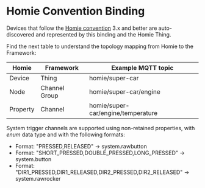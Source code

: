 # Homie Convention Binding

Devices that follow the [Homie convention](https://homieiot.github.io/) 3.x and better
are auto-discovered and represented by this binding and the Homie Thing.

Find the next table to understand the topology mapping from Homie to the Framework:

| Homie    | Framework     | Example MQTT topic                 |
|----------|---------------|------------------------------------|
| Device   | Thing         | homie/super-car                    |
| Node     | Channel Group | homie/super-car/engine             |
| Property | Channel       | homie/super-car/engine/temperature |

System trigger channels are supported using non-retained properties, with _enum_ data type and with the following formats:

- Format: "PRESSED,RELEASED" -> system.rawbutton
- Format: "SHORT\_PRESSED,DOUBLE\_PRESSED,LONG\_PRESSED" -> system.button
- Format: "DIR1\_PRESSED,DIR1\_RELEASED,DIR2\_PRESSED,DIR2\_RELEASED" -> system.rawrocker
